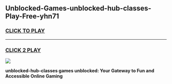 
## Unblocked-Games-unblocked-hub-classes-Play-Free-yhn71
<h3>
<a href="https://premium76.site?title=unblocked-hub-classes&ref=20M">CLICK TO PLAY</a></h3>
<hr>

<h3>
<a href="https://premium76.site?title=unblocked-hub-classes&ref=20M">CLICK 2 PLAY</a>
  
</h3>

<a href="https://premium76.site?title=unblocked-hub-classes&ref=19M"><img src="https://clearcache.store/games.png"></a>


**unblocked-hub-classes games unblocked: Your Gateway to Fun and Accessible Online Gaming**
